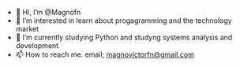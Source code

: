 - 👋 Hi, I’m @Magnofn
- 👀 I’m interested in learn about progagramming and the technology market
- 🌱 I’m currently studying Python and studyng systems analysis and development 
- 📫 How to reach me. email; magnovictorfn@gmail.com

<!---
Magnofn/Magnofn is a ✨ special ✨ repository because its `README.md` (this file) appears on your GitHub profile.
You can click the Preview link to take a look at your changes.
--->
